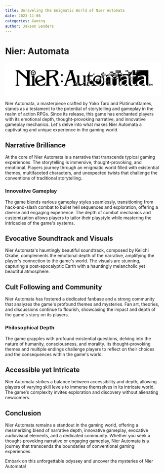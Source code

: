 ```yaml
---
title: Unraveling the Enigmatic World of Nier Automata
date: 2023-11-06
categories: Gaming
author: Jakson Sanders
---
```

# Nier: Automata

![Nier Automata](./src/images/nier_logo.jpg)

Nier Automata, a masterpiece crafted by Yoko Taro and PlatinumGames, stands as a testament to the potential of storytelling and gameplay in the realm of action RPGs. Since its release, this game has enchanted players with its emotional depth, thought-provoking narrative, and innovative gameplay mechanics. Let's delve into what makes Nier Automata a captivating and unique experience in the gaming world.

## Narrative Brilliance

At the core of Nier Automata is a narrative that transcends typical gaming experiences. The storytelling is immersive, thought-provoking, and emotional. Players journey through an enigmatic world filled with existential themes, multifaceted characters, and unexpected twists that challenge the conventions of traditional storytelling.

### Innovative Gameplay

The game blends various gameplay styles seamlessly, transitioning from hack-and-slash combat to bullet hell sequences and exploration, offering a diverse and engaging experience. The depth of combat mechanics and customization allows players to tailor their playstyle while mastering the intricacies of the game's systems.

## Evocative Soundtrack and Visuals

Nier Automata's hauntingly beautiful soundtrack, composed by Keiichi Okabe, complements the emotional depth of the narrative, amplifying the player's connection to the game's world. The visuals are stunning, capturing a post-apocalyptic Earth with a hauntingly melancholic yet beautiful atmosphere.

## Cult Following and Community

Nier Automata has fostered a dedicated fanbase and a strong community that analyzes the game's profound themes and mysteries. Fan art, theories, and discussions continue to flourish, showcasing the impact and depth of the game's story on its players.

### Philosophical Depth

The game grapples with profound existential questions, delving into the nature of humanity, consciousness, and morality. Its thought-provoking themes and multiple endings challenge players to reflect on their choices and the consequences within the game's world.

## Accessible yet Intricate

Nier Automata strikes a balance between accessibility and depth, allowing players of varying skill levels to immerse themselves in its intricate world. The game's complexity invites exploration and discovery without alienating newcomers.

## Conclusion

Nier Automata remains a standout in the gaming world, offering a mesmerizing blend of narrative depth, innovative gameplay, evocative audiovisual elements, and a dedicated community. Whether you seek a thought-provoking narrative or engaging gameplay, Nier Automata is a journey that transcends the boundaries of conventional gaming experiences.

Embark on this unforgettable odyssey and uncover the mysteries of Nier Automata!